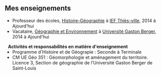## Mes enseignements

- Professeur des écoles, [Histoire-Géographie](https://iathies.com/) à [IEF Thiès-ville](https://iathies.com/), 2014 à Ajourd'hui
- Vacataire, [Géographie et Environnement](https://www.ugb.sn/lsh/) à [Université Gaston Berger](https://ugb.sn), 2014 à Ajourd'hui
<h4 style="margin:0 10px 0;">Activités et responsabilités en matière d'enseignement
</h4>

<ul style="margin:0 0 5px;">
  <li><autocolor>Programme d'Histoire et de Géograpie : Seconde à Terminale
</autocolor> </li>
  <li><autocolor>CM UE Géo 351 : Géomorphologie et aménagement du territoire. Licence 3, Section de géographie de l’Université Gaston Berger de Saint-Louis </autocolor></li>
</ul>

